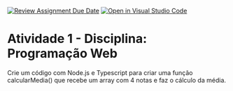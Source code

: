[![Review Assignment Due Date](https://classroom.github.com/assets/deadline-readme-button-24ddc0f5d75046c5622901739e7c5dd533143b0c8e959d652212380cedb1ea36.svg)](https://classroom.github.com/a/IPUI1Ysd)
[![Open in Visual Studio Code](https://classroom.github.com/assets/open-in-vscode-718a45dd9cf7e7f842a935f5ebbe5719a5e09af4491e668f4dbf3b35d5cca122.svg)](https://classroom.github.com/online_ide?assignment_repo_id=14189355&assignment_repo_type=AssignmentRepo)
# Atividade 1 - Disciplina: Programação Web

Crie um código com Node.js e Typescript para criar uma função calcularMedia() que recebe um array com 4 notas e faz o cálculo da média.
